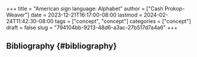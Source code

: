 +++
title = "American sign language: Alphabet"
author = ["Cash Prokop-Weaver"]
date = 2023-12-21T16:17:00-08:00
lastmod = 2024-02-24T11:42:30-08:00
tags = ["concept", "concept"]
categories = ["concept"]
draft = false
slug = "794104bb-9213-48d6-a3ac-27b517d7a4a6"
+++

## Bibliography {#bibliography}

<style>.csl-entry{text-indent: -1.5em; margin-left: 1.5em;}</style><div class="csl-bib-body">
</div>
